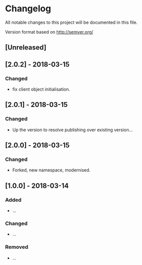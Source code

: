 # Changelog
All notable changes to this project will be documented in this file.

Version format based on http://semver.org/

## [Unreleased]

## [2.0.2] - 2018-03-15
### Changed
- fix client object initialisation.

## [2.0.1] - 2018-03-15
### Changed
- Up the version to resolve publishing over existing version...

## [2.0.0] - 2018-03-15
### Changed
- Forked, new namespace, modernised.

## [1.0.0] - 2018-03-14
### Added
- ...

### Changed
- ...

### Removed
- ...
